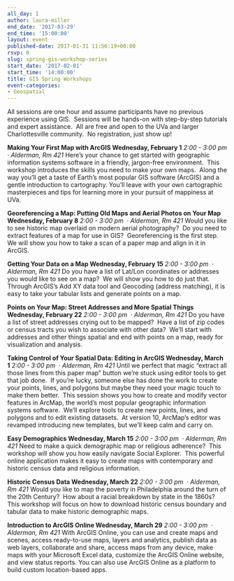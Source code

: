 ```yaml
---
all_day: 1
author: laura-miller
end_date: '2017-03-29'
end_time: '15:00:00'
layout: event
published-date: 2017-01-31 11:56:19+00:00
rsvp: 0
slug: spring-gis-workshop-series
start_date: '2017-02-01'
start_time: '14:00:00'
title: GIS Spring Workshops
event-categories:
- Geospatial
---
```


All sessions are one hour and assume participants have no previous experience using GIS.  Sessions will be hands-on with step-by-step tutorials and expert assistance.  All are free and open to the UVa and larger Charlottesville community.  No registration, just show up!

**Making Your First Map with ArcGIS
Wednesday, February 1**
_2:00 - 3:00 pm · Alderman, Rm 421_
Here’s your chance to get started with geographic information systems software in a friendly, jargon-free environment.  This workshop introduces the skills you need to make your own maps.  Along the way you’ll get a taste of Earth’s most popular GIS software (ArcGIS) and a gentle introduction to cartography. You’ll leave with your own cartographic masterpieces and tips for learning more in your pursuit of mappiness at UVa.

**Georeferencing a Map: Putting Old Maps and Aerial Photos on Your Map
Wednesday, February 8**
_2:00 - 3:00 pm  · Alderman, Rm 421_
Would you like to see historic map overlaid on modern aerial photography?  Do you need to extract features of a map for use in GIS?  Georeferencing is the first step.  We will show you how to take a scan of a paper map and align in it in ArcGIS.

**Getting Your Data on a Map
Wednesday, February 15**
_2:00 - 3:00 pm  · Alderman, Rm 421_
Do you have a list of Lat/Lon coordinates or addresses you would like to see on a map?  We will show you how to do just that.  Through ArcGIS’s Add XY data tool and Geocoding (address matching), it is easy to take your tabular lists and generate points on a map.

**Points on Your Map: Street Addresses and More Spatial Things
Wednesday, February 22**
_2:00 - 3:00 pm  · Alderman, Rm 421_
Do you have a list of street addresses crying out to be mapped?  Have a list of zip codes or census tracts you wish to associate with other data?  We’ll start with addresses and other things spatial and end with points on a map, ready for visualization and analysis.

**Taking Control of Your Spatial Data: Editing in ArcGIS
Wednesday, March 1**
_2:00 - 3:00 pm  · Alderman, Rm 421_
Until we perfect that magic “extract all those lines from this paper map” button we’re stuck using editor tools to get that job done.  If you’re lucky, someone else has done the work to create your points, lines, and polygons but maybe they need your magic touch to make them better.  This session shows you how to create and modify vector features in ArcMap, the world’s most popular geographic information systems software.  We’ll explore tools to create new points, lines, and polygons and to edit existing datasets.  At version 10, ArcMap’s editor was revamped introducing new templates, but we’ll keep calm and carry on.

**Easy Demographics
Wednesday, March 15**
_2:00 - 3:00 pm  · Alderman, Rm 421_
Need to make a quick demographic map or religious adherence?  This workshop will show you how easily navigate Social Explorer.  This powerful online application makes it easy to create maps with contemporary and historic census data and religious information.

**Historic Census Data
Wednesday, March 22**
_2:00 - 3:00 pm  · Alderman, Rm 421_
Would you like to map the poverty in Philadelphia around the turn of the 20th Century?  How about a racial breakdown by state in the 1860s?  This workshop will focus on how to download historic census boundary and tabular data to make historic demographic maps.

**Introduction to ArcGIS Online
Wednesday, March 29**
_2:00 - 3:00 pm  · Alderman, Rm 421_
With ArcGIS Online, you can use and create maps and scenes, access ready-to-use maps, layers and analytics, publish data as web layers, collaborate and share, access maps from any device, make maps with your Microsoft Excel data, customize the ArcGIS Online website, and view status reports. You can also use ArcGIS Online as a platform to build custom location-based apps.
